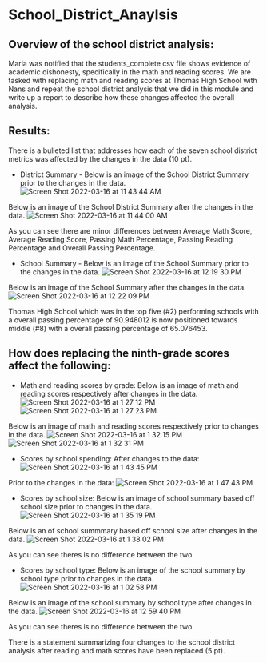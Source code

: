 # School_District_Anaylsis

## Overview of the school district analysis:
Maria was notified that the students_complete csv file shows evidence of academic dishonesty, specifically in the math and reading scores. We are tasked with replacing math and reading scores at Thomas High School with Nans and repeat the school district analysis that we did in this module and write up a report to describe how these changes affected the overall analysis.

## Results:

There is a bulleted list that addresses how each of the seven school district metrics was affected by the changes in the data (10 pt).

* District Summary - 
Below is an image of the School District Summary prior to the changes in the data. 
![Screen Shot 2022-03-16 at 11 43 44 AM](https://user-images.githubusercontent.com/93875400/158630139-906bac13-1b53-409e-8f4c-7b04fa22c204.png)

Below is an image of the School District Summary after the changes in the data.
![Screen Shot 2022-03-16 at 11 44 00 AM](https://user-images.githubusercontent.com/93875400/158630199-676e7ae2-46ea-4115-90cb-1c37799509bb.png)

As you can see there are minor differences between Average Math Score, Average Reading Score, Passing Math Percentage, Passing Reading Percentage and Overall Passing Percentage.

* School Summary - 
Below is an image of the School Summary prior to the changes in the data. 
![Screen Shot 2022-03-16 at 12 19 30 PM](https://user-images.githubusercontent.com/93875400/158637502-cbe25811-9a5c-4bd1-8c96-de68fa1d2aec.png)

Below is an image of the School Summary after the changes in the data. 
![Screen Shot 2022-03-16 at 12 22 09 PM](https://user-images.githubusercontent.com/93875400/158638006-4df6852e-da76-42d6-9c17-29f6589ae62f.png)

Thomas High School which was in the top five (#2) performing schools with a overall passing percentage of 90.948012 is now positioned towards middle (#8) with a overall passing percentage of 65.076453.

## How does replacing the ninth-grade scores affect the following:

* Math and reading scores by grade:
Below is an image of math and reading scores respectively after changes in the data.
![Screen Shot 2022-03-16 at 1 27 12 PM](https://user-images.githubusercontent.com/93875400/158650977-fcf79bed-6fa3-47b6-8536-e2489cae9fd8.png)
![Screen Shot 2022-03-16 at 1 27 23 PM](https://user-images.githubusercontent.com/93875400/158651001-8d3510f3-e9c6-4a22-ba7e-99ddb01c2405.png)

Below is an image of math and reading scores respectively prior to changes in the data.
![Screen Shot 2022-03-16 at 1 32 15 PM](https://user-images.githubusercontent.com/93875400/158651827-4659a341-7594-4353-8e09-fd861b85bebd.png)
![Screen Shot 2022-03-16 at 1 32 31 PM](https://user-images.githubusercontent.com/93875400/158651871-96fbafaa-cd65-46fe-8457-2eb7257605b1.png)

* Scores by school spending:
After changes to the data:
![Screen Shot 2022-03-16 at 1 43 45 PM](https://user-images.githubusercontent.com/93875400/158653943-3eeae8cc-ce5a-4d44-84f8-0679608c8ddc.png)

Prior to the changes in the data:
![Screen Shot 2022-03-16 at 1 47 43 PM](https://user-images.githubusercontent.com/93875400/158654716-0c329106-e9a9-4d9b-a286-be5debbde436.png)

* Scores by school size:
Below is an image of school summary based off school size prior to changes in the data.
![Screen Shot 2022-03-16 at 1 35 19 PM](https://user-images.githubusercontent.com/93875400/158652376-8ce1059b-8df6-45e7-a31b-15863390cbdd.png)

Below is an of school summmary based off school size after changes in the data.
![Screen Shot 2022-03-16 at 1 38 02 PM](https://user-images.githubusercontent.com/93875400/158652987-660e7b7d-8740-455b-af70-6ed4a4f2adba.png)

As you can see theres is no difference between the two. 

* Scores by school type:
Below is an image of the school summary by school type prior to changes in the data.
![Screen Shot 2022-03-16 at 1 02 58 PM](https://user-images.githubusercontent.com/93875400/158646548-ca695dea-91b7-4bbf-8f01-13da23da0dd5.png)

Below is an image of the school summary by school type after changes in the data.
![Screen Shot 2022-03-16 at 12 59 40 PM](https://user-images.githubusercontent.com/93875400/158645924-6f13e974-3c43-4a67-a700-e3b5ef3a9e1e.png)

As you can see theres is no difference between the two. 

There is a statement summarizing four changes to the school district analysis after reading and math scores have been replaced (5 pt).

